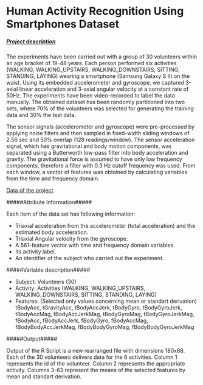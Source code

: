 # Human Activity Recognition Using Smartphones Dataset #

##### [Project description](http://archive.ics.uci.edu/ml/datasets/Human+Activity+Recognition+Using+Smartphones 'Full description of the project: Human Activity Recognition Using Smartphones')  #####

The experiments have been carried out with a group of 30 volunteers within an age bracket of 19-48 years. Each person performed six activities (WALKING, WALKING_UPSTAIRS, WALKING_DOWNSTAIRS, SITTING, STANDING, LAYING) wearing a smartphone (Samsung Galaxy S II) on the waist. Using its embedded accelerometer and gyroscope, we captured 3-axial linear acceleration and 3-axial angular velocity at a constant rate of 50Hz. The experiments have been video-recorded to label the data manually. The obtained dataset has been randomly partitioned into two sets, where 70% of the volunteers was selected for generating the training data and 30% the test data. 

The sensor signals (accelerometer and gyroscope) were pre-processed by applying noise filters and then sampled in fixed-width sliding windows of 2.56 sec and 50% overlap (128 readings/window). The sensor acceleration signal, which has gravitational and body motion components, was separated using a Butterworth low-pass filter into body acceleration and gravity. The gravitational force is assumed to have only low frequency components, therefore a filter with 0.3 Hz cutoff frequency was used. From each window, a vector of features was obtained by calculating variables from the time and frequency domain.

[Data of the project](https://d396qusza40orc.cloudfront.net/getdata%2Fprojectfiles%2FUCI%20HAR%20Dataset.zip 'Data') 


#####Attribute Information#####

Each item of the data set has following information:

- Triaxial acceleration from the accelerometer (total acceleration) and the estimated body acceleration. 
- Triaxial Angular velocity from the gyroscope. 
- A 561-feature vector with time and frequency domain variables. 
- Its activity label. 
- An identifier of the subject who carried out the experiment.

#####Variable description#####

- Subject: Volunteers (30)
- Activity: Activities (WALKING, WALKING_UPSTAIRS, WALKING_DOWNSTAIRS, SITTING, STANDING, LAYING)
- Features: (Selected only values concerning mean or standart derivation) tBodyAcc, tGravityAcc, tBodyAccJerk, tBodyGyro, tBodyGyroJerk, tBodyAccMag, tBodyAccJerkMag, tBodyGyroMag, tBodyGyroJerkMag, fBodyAcc, fBodyAccJerk, fBodyGyro, fBodyAccMag, fBodyBodyAccJerkMag, fBodyBodyGyroMag, fBodyBodyGyroJerkMag

#####Output#####

Output of the R Script is a new rearranged file with dimensions 180x68. Each of the 30 volunteers delivers data for the 6 activities.  Column 1 represents the id of the volunteer. Column 2 represents the appropriate activity. Columns 3-63 represent the means of the selected features by mean and standart derivation.





